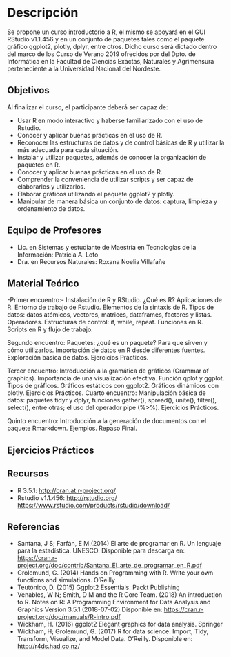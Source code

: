 # Descripción
Se propone un curso introductorio a R, el mismo se apoyará en el GUI RStudio v1.1.456 y en un conjunto de paquetes tales como el paquete gráfico ggplot2, plotly, dplyr, entre otros.
Dicho curso será dictado dentro del marco de los Curso de Verano 2019 ofrecidos por del Dpto. de Informática en la Facultad de 
Ciencias Exactas, Naturales y Agrimensura perteneciente a la Universidad Nacional del Nordeste.

## Objetivos
Al finalizar el curso, el participante deberá ser capaz de:
*	Usar R en modo interactivo y haberse familiarizado con el uso de Rstudio.
*	Conocer y aplicar  buenas prácticas en el uso de R.
*	Reconocer las estructuras de datos y de control básicas de R y utilizar la más adecuada para cada situación.
*	Instalar y utilizar paquetes, además de conocer la organización de  paquetes en R.
*	Conocer y aplicar  buenas prácticas en el uso de R.
*	Comprender la conveniencia de utilizar scripts y ser capaz de elaborarlos y utilizarlos.
*	Elaborar gráficos utilizando el paquete ggplot2 y plotly.
*	Manipular de manera básica un conjunto de  datos: captura, limpieza y ordenamiento de datos.

## Equipo de Profesores

*	Lic. en Sistemas y estudiante de Maestría en Tecnologías de la Información: Patricia A. Loto 
* Dra. en Recursos Naturales: Roxana Noelia Villafañe 

## Material Teórico
-Primer encuentro:- Instalación de R y RStudio. ¿Qué es R? Aplicaciones de R. Entorno de trabajo de Rstudio. Elementos de la sintaxis de R. Tipos de datos: datos atómicos, vectores, matrices, dataframes, factores y listas. Operadores. Estructuras de control: if, while, repeat. Funciones en R. Scripts en R y flujo de trabajo.

Segundo encuentro: Paquetes: ¿qué es un paquete? Para que sirven y cómo utilizarlos. Importación de datos en R desde diferentes fuentes. Exploración básica de datos. Ejercicios Prácticos.

Tercer encuentro: Introducción a la gramática de gráficos (Grammar of graphics). Importancia de una visualización efectiva. Función qplot y ggplot. Tipos de gráficos. Gráficos estáticos con ggplot2. Gráficos dinámicos con plotly. Ejercicios Prácticos.
Cuarto encuentro: Manipulación básica de datos: paquetes tidyr y dplyr, funciones gather(), spread(), unite(), filter(), select(), entre otras; el uso del operador pipe (%>%). Ejercicios Prácticos.

Quinto encuentro: Introducción a la generación de documentos con el paquete Rmarkdown. Ejemplos. Repaso Final. 

## Ejercicios Prácticos
## Recursos 
* R 3.5.1: http://cran.at.r-project.org/
*	Rstudio v1.1.456: http://rstudio.org/ https://www.rstudio.com/products/rstudio/download/

## Referencias
*	Santana, J S; Farfán, E M.(2014) El arte de programar en R. Un lenguaje para la estadística. UNESCO. Disponible para descarga en: https://cran.r-project.org/doc/contrib/Santana_El_arte_de_programar_en_R.pdf
*	Grolemund, G. (2014) Hands on Programming with R. Write your own functions and simulations. O’Reilly
*	Teutónico, D. (2015) Ggplot2 Essentials. Packt Publishing
*	Venables, W N; Smith, D M and the R Core Team. (2018) An introduction to R. Notes on R: A Programming Environment for Data Analysis and Graphics Version 3.5.1 (2018-07-02) Disponible en: https://cran.r-project.org/doc/manuals/R-intro.pdf 
*	Wickham, H. (2016) ggplot2 Elegant graphics for data analysis. Springer
*	Wickham, H; Grolemund, G. (2017) R for data science. Import, Tidy, Transform, Visualize, and Model Data. O’Reilly. Disponible en: http://r4ds.had.co.nz/ 





